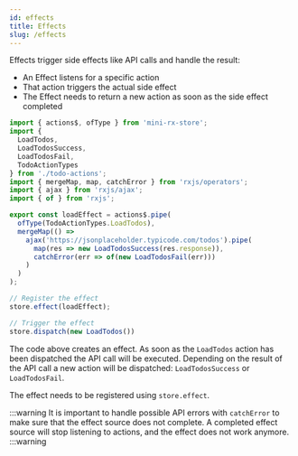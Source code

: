```yaml
---
id: effects
title: Effects
slug: /effects
---
```


Effects trigger side effects like API calls and handle the result:

- An Effect listens for a specific action
- That action triggers the actual side effect
- The Effect needs to return a new action as soon as the side effect completed

```ts
import { actions$, ofType } from 'mini-rx-store';
import {
  LoadTodos,
  LoadTodosSuccess,
  LoadTodosFail,
  TodoActionTypes
} from './todo-actions';
import { mergeMap, map, catchError } from 'rxjs/operators';
import { ajax } from 'rxjs/ajax';
import { of } from 'rxjs';

export const loadEffect = actions$.pipe(
  ofType(TodoActionTypes.LoadTodos),
  mergeMap(() =>
    ajax('https://jsonplaceholder.typicode.com/todos').pipe(
      map(res => new LoadTodosSuccess(res.response)),
      catchError(err => of(new LoadTodosFail(err)))
    )
  )
);

// Register the effect
store.effect(loadEffect);

// Trigger the effect
store.dispatch(new LoadTodos())
```

The code above creates an effect. As soon as the `LoadTodos` action has been dispatched the API call will be executed.
Depending on the result of the API call a new action will be dispatched:
`LoadTodosSuccess` or `LoadTodosFail`.

The effect needs to be registered using `store.effect`.

:::warning
It is important to handle possible API errors with `catchError` to make sure that the effect source does not complete.
A completed effect source will stop listening to actions, and the effect does not work anymore.
:::warning

